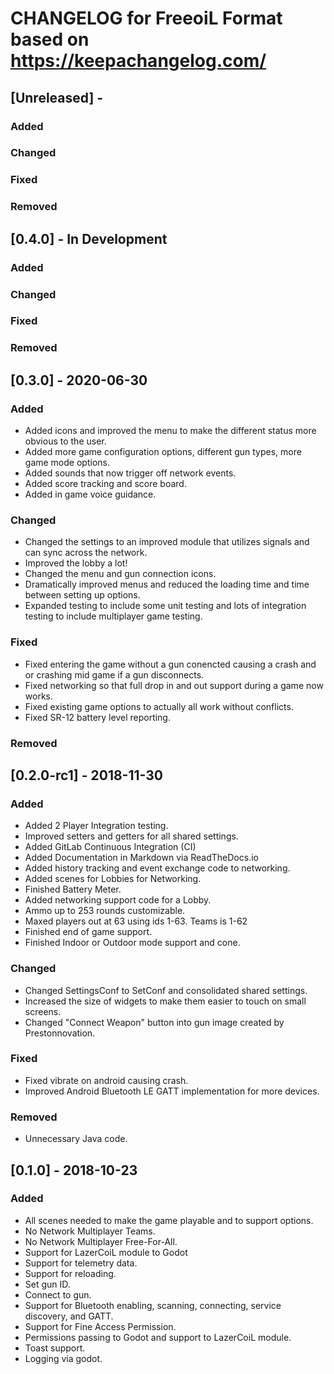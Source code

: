 # CHANGELOG for FreeoiL Format based on https://keepachangelog.com/
## [Unreleased] - 
### Added
### Changed
### Fixed
### Removed

## [0.4.0] - In Development
### Added
### Changed
### Fixed
### Removed

## [0.3.0] - 2020-06-30
### Added
- Added icons and improved the menu to make the different status more obvious to the user.
- Added more game configuration options, different gun types, more game mode options.
- Added sounds that now trigger off network events.
- Added score tracking and score board.
- Added in game voice guidance.
### Changed
- Changed the settings to an improved module that utilizes signals and can sync across the network.
- Improved the lobby a lot!
- Changed the menu and gun connection icons.
- Dramatically improved menus and reduced the loading time and time between setting up options.
- Expanded testing to include some unit testing and lots of integration testing to include multiplayer game testing.
### Fixed
- Fixed entering the game without a gun conencted causing a crash and or crashing mid game if a gun disconnects.
- Fixed networking so that full drop in and out support during a game now works.
- Fixed existing game options to actually all work without conflicts.
- Fixed SR-12 battery level reporting.
### Removed

## [0.2.0-rc1] - 2018-11-30
### Added
- Added 2 Player Integration testing.
- Improved setters and getters for all shared settings.
- Added GitLab Continuous Integration (CI)
- Added Documentation in Markdown via ReadTheDocs.io
- Added history tracking and event exchange code to networking.
- Added scenes for Lobbies for Networking.
- Finished Battery Meter.
- Added networking support code for a Lobby.
- Ammo up to 253 rounds customizable.
- Maxed players out at 63 using ids 1-63. Teams is 1-62
- Finished end of game support.
- Finished Indoor or Outdoor mode support and cone.
### Changed
- Changed SettingsConf to SetConf and consolidated shared settings.
- Increased the size of widgets to make them easier to touch on small screens.
- Changed "Connect Weapon" button into gun image created by Prestonnovation.
### Fixed
- Fixed vibrate on android causing crash.
- Improved Android Bluetooth LE GATT implementation for more devices.
### Removed
- Unnecessary Java code. 

## [0.1.0] - 2018-10-23
### Added 
- All scenes needed to make the game playable and to support options.
- No Network Multiplayer Teams.
- No Network Multiplayer Free-For-All.
- Support for LazerCoiL module to Godot
- Support for telemetry data. 
- Support for reloading.
- Set gun ID.
- Connect to gun.
- Support for Bluetooth enabling, scanning, connecting, service discovery, and GATT.
- Support for Fine Access Permission.
- Permissions passing to Godot and support to LazerCoiL module.
- Toast support.
- Logging via godot.
